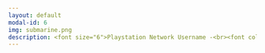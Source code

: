 ```yaml
---
layout: default
modal-id: 6
img: submarine.png
description: <font size="6">Playstation Network Username -<br><font color="#FFAEC9">NeenBean16</font><br><br><p><a href="https://psnprofiles.com/NeenBean16"><font color="#0000ff">Link to Player Stats<br>on PSNProfiles.com</font></a><br><br></font><font size = "6">Favorite Platinum Achievements -</font><br><br><img src="https://raw.githubusercontent.com/janine-bower/janine-bower.github.io/master/img/Gamer%20shizz.jpg">
---
```

